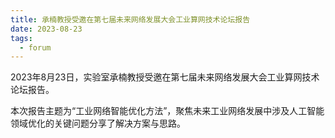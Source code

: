 ```yaml
---
title: 承楠教授受邀在第七届未来网络发展大会工业算网技术论坛报告
date: 2023-08-23
tags:
  - forum
---
```


2023年8月23日，实验室承楠教授受邀在第七届未来网络发展大会工业算网技术论坛报告。

<!--more-->

本次报告主题为“工业网络智能优化方法”，聚焦未来工业网络发展中涉及人工智能领域优化的关键问题分享了解决方案与思路。
